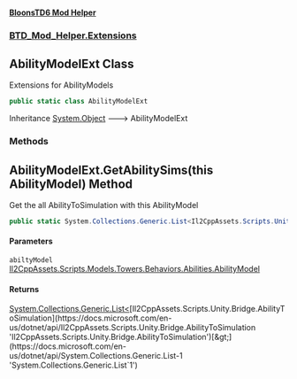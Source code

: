 #### [BloonsTD6 Mod Helper](README.md 'README')
### [BTD_Mod_Helper.Extensions](README.md#BTD_Mod_Helper.Extensions 'BTD_Mod_Helper.Extensions')

## AbilityModelExt Class

Extensions for AbilityModels

```csharp
public static class AbilityModelExt
```

Inheritance [System.Object](https://docs.microsoft.com/en-us/dotnet/api/System.Object 'System.Object') &#129106; AbilityModelExt
### Methods

<a name='BTD_Mod_Helper.Extensions.AbilityModelExt.GetAbilitySims(thisIl2CppAssets.Scripts.Models.Towers.Behaviors.Abilities.AbilityModel)'></a>

## AbilityModelExt.GetAbilitySims(this AbilityModel) Method

Get the all AbilityToSimulation with this AbilityModel

```csharp
public static System.Collections.Generic.List<Il2CppAssets.Scripts.Unity.Bridge.AbilityToSimulation> GetAbilitySims(this Il2CppAssets.Scripts.Models.Towers.Behaviors.Abilities.AbilityModel abiltyModel);
```
#### Parameters

<a name='BTD_Mod_Helper.Extensions.AbilityModelExt.GetAbilitySims(thisIl2CppAssets.Scripts.Models.Towers.Behaviors.Abilities.AbilityModel).abiltyModel'></a>

`abiltyModel` [Il2CppAssets.Scripts.Models.Towers.Behaviors.Abilities.AbilityModel](https://docs.microsoft.com/en-us/dotnet/api/Il2CppAssets.Scripts.Models.Towers.Behaviors.Abilities.AbilityModel 'Il2CppAssets.Scripts.Models.Towers.Behaviors.Abilities.AbilityModel')

#### Returns
[System.Collections.Generic.List&lt;](https://docs.microsoft.com/en-us/dotnet/api/System.Collections.Generic.List-1 'System.Collections.Generic.List`1')[Il2CppAssets.Scripts.Unity.Bridge.AbilityToSimulation](https://docs.microsoft.com/en-us/dotnet/api/Il2CppAssets.Scripts.Unity.Bridge.AbilityToSimulation 'Il2CppAssets.Scripts.Unity.Bridge.AbilityToSimulation')[&gt;](https://docs.microsoft.com/en-us/dotnet/api/System.Collections.Generic.List-1 'System.Collections.Generic.List`1')